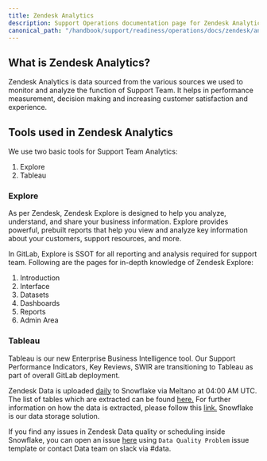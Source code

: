 ```yaml
---
title: Zendesk Analytics
description: Support Operations documentation page for Zendesk Analytics
canonical_path: "/handbook/support/readiness/operations/docs/zendesk/analytics"
---
```


## What is Zendesk Analytics?

Zendesk Analytics is data sourced from the various sources we used to monitor and
analyze the function of Support Team. It helps in performance measurement, decision
making and increasing customer satisfaction and experience.

## Tools used in Zendesk Analytics

We use two basic tools for Support Team Analytics:

1. Explore
1. Tableau

### Explore

As per Zendesk, Zendesk Explore is designed to help you analyze, understand, and share
your business information. Explore provides powerful, prebuilt reports that help you
view and analyze key information about your customers, support resources, and more.

In GitLab, Explore is SSOT for all reporting and analysis required for support team.
Following are the pages for in-depth knowledge of Zendesk Explore:

1. Introduction
1. Interface
1. Datasets
1. Dashboards
1. Reports
1. Admin Area

### Tableau

Tableau is our new Enterprise Business Intelligence tool. Our Support Performance
Indicators, Key Reviews, SWIR are transitioning to Tableau as part of overall GitLab
deployment.

Zendesk Data is uploaded [daily](https://gitlab.com/gitlab-data/gitlab-data-meltano/-/blob/main/meltano.yml#L326)
to Snowflake via Meltano at 04:00 AM UTC. The list of tables which are extracted can
be found [here.](https://gitlab.com/gitlab-data/gitlab-data-meltano/-/blob/main/meltano.yml#L65)
For further information on how the data is extracted, please follow this [link.](https://internal.gitlab.com/handbook/enterprise-data/platform/pipelines/#zendesk) Snowflake is our data storage solution.

If you find any issues in Zendesk Data quality or scheduling inside Snowflake, you
can open an issue [here](https://gitlab.com/gitlab-data/analytics/-/issues/new) using `Data Quality Problem`
issue template or contact Data team on slack via #data.

